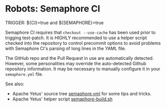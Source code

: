 <!---
  Licensed to the Apache Software Foundation (ASF) under one
  or more contributor license agreements.  See the NOTICE file
  distributed with this work for additional information
  regarding copyright ownership.  The ASF licenses this file
  to you under the Apache License, Version 2.0 (the
  "License"); you may not use this file except in compliance
  with the License.  You may obtain a copy of the License at

    http://www.apache.org/licenses/LICENSE-2.0

  Unless required by applicable law or agreed to in writing,
  software distributed under the License is distributed on an
  "AS IS" BASIS, WITHOUT WARRANTIES OR CONDITIONS OF ANY
  KIND, either express or implied.  See the License for the
  specific language governing permissions and limitations
  under the License.
-->

# Robots: Semaphore CI

TRIGGER: ${CI}=true and ${SEMAPHORE}=true

Semaphore CI requires that `checkout --use-cache` has been used prior to trigging test-patch. It is HIGHLY recommended to use a helper script checked into the repository to control precommit options to avoid problems with Semaphore CI's parsing of long lines in the YAML file.

The GitHub repo and the Pull Request in use are automatically detected.  However, some personalities may override the auto-detected Github repository information.  It may be necessary to manually configure it in your `semaphore.yml` file.

See also:

* Apache Yetus' source tree [semaphore.yml](https://github.com/apache/yetus/blob/main/.semaphore/semaphore.yml) for some tips and tricks.
* Apache Yetus' helper script [semaphore-build.sh](https://github.com/apache/yetus/blob/main/.semaphore/semaphore-build.sh)

